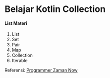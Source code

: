 # Belajar Kotlin Collection
#### List Materi
1. List
2. Set
3. Pair
4. Map
5. Collection
6. Iterable

Referensi:  [Programmer Zaman Now](https://www.youtube.com/ProgrammerZamanNow)